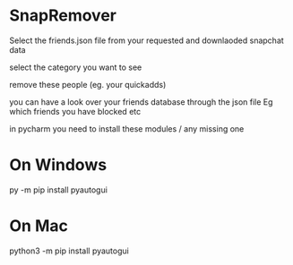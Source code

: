 # SnapRemover
Select the friends.json file from your requested and downlaoded snapchat data

select the category you want to see

remove these people (eg. your quickadds)

you can have a look over your friends database through the json file Eg which friends you have blocked etc

in pycharm you need to install these modules / any missing one
# On Windows
py -m pip install pyautogui


# On Mac
python3 -m pip install pyautogui
